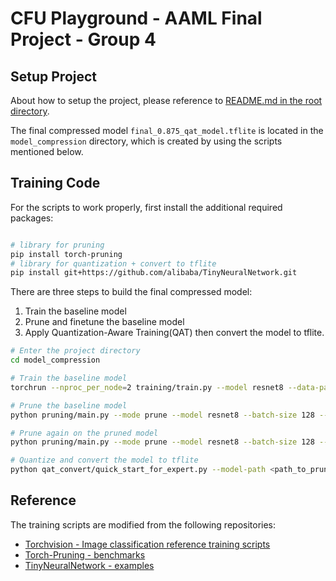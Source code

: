 # CFU Playground - AAML Final Project - Group 4

## Setup Project

About how to setup the project, please reference to [README.md in the root directory](https://github.com/scott306lr/AAML_Final/blob/main/README.md).

The final compressed model `final_0.875_qat_model.tflite` is located in the `model_compression` directory, which is created by using the scripts mentioned below.

## Training Code

For the scripts to work properly, first install the additional required packages:

```bash

# library for pruning
pip install torch-pruning 
# library for quantization + convert to tflite
pip install git+https://github.com/alibaba/TinyNeuralNetwork.git
```

There are three steps to build the final compressed model:

1. Train the baseline model
2. Prune and finetune the baseline model
3. Apply Quantization-Aware Training(QAT) then convert the model to tflite.

```bash
# Enter the project directory
cd model_compression

# Train the baseline model
torchrun --nproc_per_node=2 training/train.py --model resnet8 --data-path ./cifar10 --opt adamw --batch-size 128 --lr 1e-2 --lr-scheduler cosineannealinglr --auto-augment ta_wide --lr-warmup-epochs 3 --lr-warmup-method linear --epochs 500 --weight-decay 1e-4 --norm-weight-decay 0.0 --label-smoothing 0.0 --mixup-alpha 0.0 --cutmix-alpha 0.0 --random-erase 0.0 --wandb --sync-bn

# Prune the baseline model
python pruning/main.py --mode prune --model resnet8 --batch-size 128 --dataset cifar10 --method group_sl --speed-up 1.2 --global-pruning --reg 1e-4 --total-epochs 100 --sl-total-epochs 5  --restore <path_to_trained_model> --wandb

# Prune again on the pruned model
python pruning/main.py --mode prune --model resnet8 --batch-size 128 --dataset cifar10 --method group_sl --speed-up 1.3 --global-pruning --reg 1e-4 --total-epochs 100 --sl-total-epochs 5 --restore <path_to_trained_model> --load-pruned <path_to_pruned_model> --wandb 

# Quantize and convert the model to tflite
python qat_convert/quick_start_for_expert.py --model-path <path_to_pruned_model>
```

## Reference

The training scripts are modified from the following repositories:

* [Torchvision - Image classification reference training scripts](https://github.com/pytorch/vision/tree/main/references/classification)
* [Torch-Pruning - benchmarks](https://github.com/VainF/Torch-Pruning/tree/master/benchmarks)
* [TinyNeuralNetwork - examples](https://github.com/alibaba/TinyNeuralNetwork/tree/main/examples)

